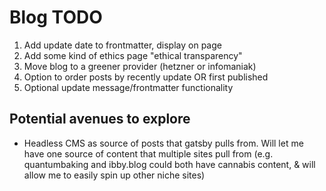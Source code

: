 # Blog TODO

1. Add update date to frontmatter, display on page
2. Add some kind of ethics page "ethical transparency"
3. Move blog to a greener provider (hetzner or infomaniak)
4. Option to order posts by recently update OR first published
5. Optional update message/frontmatter functionality

## Potential avenues to explore

* Headless CMS as source of posts that gatsby pulls from. Will let me have one source of content that multiple sites pull from (e.g. quantumbaking and ibby.blog could both have cannabis content, & will allow me to easily spin up other niche sites)
